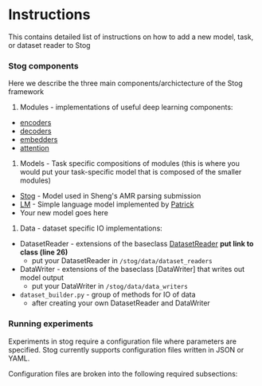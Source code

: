 # Instructions

This contains detailed list of instructions on how to add a new model,
task, or dataset reader to Stog

### Stog components
Here we describe the three main components/archictecture of the Stog framework

1. Modules - implementations of useful deep learning components:
  - [encoders]()
  - [decoders]()
  - [embedders]()
  - [attention]() 

1. Models - Task specific compositions of modules (this is where you would put your task-specific model that is composed of the smaller modules)
  - [Stog]() - Model used in Sheng's AMR parsing submission
  - [LM]() - Simple language model implemented by [Patrick]()
  - Your new model goes here

1. Data - dataset specific IO implementations:
  - DatasetReader - extensions of the baseclass [DatasetReader]() **put link to class (line 26)**
    - put your DatasetReader in `/stog/data/dataset_readers`
  - DataWriter - extensions of the baseclass [DataWriter] that writes out model output
    - put your DataWriter in `/stog/data/data_writers`
  - `dataset_builder.py` - group of methods for IO of data
    - after creating your own DatasetReader and DataWriter 

### Running experiments

Experiments in stog require a configuration file where parameters are specified.
Stog currently supports configuration files written in JSON or YAML.

Configuration files are broken into the following required subsections:


